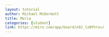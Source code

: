 ```yaml
---
layout: tutorial
author: Michael McDermott
title: Maria
categories: [student]
link: https://miro.com/app/board/o9J_lzWYhro=/
---
```

